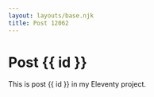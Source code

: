 ```yaml
---
layout: layouts/base.njk
title: Post 12062
---
```


# Post {{ id }}

This is post {{ id }} in my Eleventy project.
